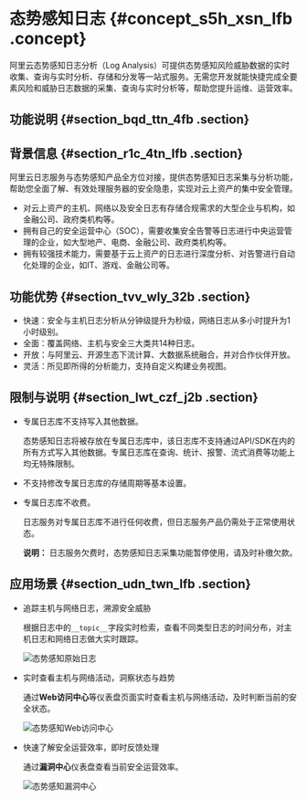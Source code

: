 # 态势感知日志 {#concept_s5h_xsn_lfb .concept}

阿里云态势感知日志分析（Log Analysis）可提供态势感知风险威胁数据的实时收集、查询与实时分析、存储和分发等一站式服务。无需您开发就能快捷完成全要素风险和威胁日志数据的采集、查询与实时分析等，帮助您提升运维、运营效率。

## 功能说明 {#section_bqd_ttn_4fb .section}

## 背景信息 {#section_r1c_4tn_lfb .section}

阿里云日志服务与态势感知产品全方位对接，提供态势感知日志采集与分析功能，帮助您全面了解、有效处理服务器的安全隐患，实现对云上资产的集中安全管理。

-   对云上资产的主机、网络以及安全日志有存储合规需求的大型企业与机构，如金融公司、政府类机构等。
-   拥有自己的安全运营中心（SOC），需要收集安全告警等日志进行中央运营管理的企业，如大型地产、电商、金融公司、政府类机构等。
-   拥有较强技术能力，需要基于云上资产的日志进行深度分析、对告警进行自动化处理的企业，如IT、游戏、金融公司等。

## 功能优势 {#section_tvv_wly_32b .section}

-   快速：安全与主机日志分析从分钟级提升为秒级，网络日志从多小时提升为1小时级别。
-   全面：覆盖网络、主机与安全三大类共14种日志。
-   开放：与阿里云、开源生态下流计算、大数据系统融合，并对合作伙伴开放。
-   灵活：所见即所得的分析能力，支持自定义构建业务视图。

## 限制与说明 {#section_lwt_czf_j2b .section}

-   专属日志库不支持写入其他数据。

    态势感知日志将被存放在专属日志库中，该日志库不支持通过API/SDK在内的所有方式写入其他数据。专属日志库在查询、统计、报警、流式消费等功能上均无特殊限制。

-   不支持修改专属日志库的存储周期等基本设置。

-   专属日志库不收费。

    日志服务对专属日志库不进行任何收费，但日志服务产品仍需处于正常使用状态。

    **说明：** 日志服务欠费时，态势感知日志采集功能暂停使用，请及时补缴欠款。


## 应用场景 {#section_udn_twn_lfb .section}

-   追踪主机与网络日志，溯源安全威胁

    根据日志中的`__topic__`字段实时检索，查看不同类型日志的时间分布，对主机日志和网络日志做大实时跟踪。

    ![态势感知原始日志](http://static-aliyun-doc.oss-cn-hangzhou.aliyuncs.com/assets/img/23677/156878715713707_zh-CN.png)

-   实时查看主机与网络活动，洞察状态与趋势

    通过**Web访问中心**等仪表盘页面实时查看主机与网络活动，及时判断当前的安全状态。

    ![态势感知Web访问中心](http://static-aliyun-doc.oss-cn-hangzhou.aliyuncs.com/assets/img/23677/156878715713708_zh-CN.png)

-   快速了解安全运营效率，即时反馈处理

    通过**漏洞中心**仪表盘查看当前安全运营效率。

    ![态势感知漏洞中心](http://static-aliyun-doc.oss-cn-hangzhou.aliyuncs.com/assets/img/23677/156878715713709_zh-CN.png)


